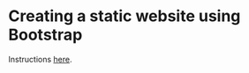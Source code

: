 # Creating a static website using Bootstrap

Instructions [here](https://github.com/becodeorg/Hamilton-promo-3/tree/master/Projects/TI-BootstrapRestaurant).
